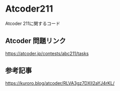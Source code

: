 # Atcoder211
Atcoder 211に関するコード

## Atcoder 問題リンク
https://atcoder.jp/contests/abc211/tasks

## 参考記事
https://kuroro.blog/atcoder/RLVA3gz7DXIl2aYJ4rKL/
